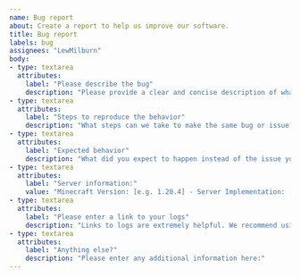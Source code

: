 ```yaml
---
name: Bug report
about: Create a report to help us improve our software.
title: Bug report
labels: bug
assignees: "LewMilburn"
body:
- type: textarea
  attributes:
    label: "Please describe the bug"
    description: "Please provide a clear and concise description of what the bug is."
- type: textarea
  attributes:
    label: "Steps to reproduce the behavior"
    description: "What steps can we take to make the same bug or issue happen in our testing environment? What did you do before the issue happened?"
- type: textarea
  attributes:
    label: "Expected behavior"
    description: "What did you expect to happen instead of the issue you're reporting?"
- type: textarea
  attributes:
    label: "Server information:"
    value: "Minecraft Version: [e.g. 1.20.4] - Server Implementation: [e.g. Bukkit, Spigot, Paper, etc.] - Essence Version: [e.g. 1.1.0]"
- type: textarea
  attributes:
    label: "Please enter a link to your logs"
    description: "Links to logs are extremely helpful. We recommend using https://mclo.gs/"
- type: textarea
  attributes:
    label: "Anything else?"
    description: "Please enter any additional information here:"
---
```

